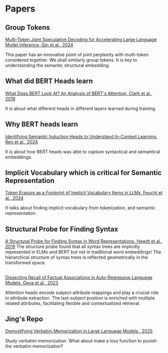 # Papers

## Group Tokens
[Multi-Token Joint Speculative Decoding for Accelerating Large Language Model Inference, Qin et al., 2024](https://arxiv.org/abs/2407.09722v1)

This paper has an innovative point of joint perplexity with multi-token considered together. We shall similarly group tokens.
It is key to understanding the semantic structural embedding.

## What did BERT Heads learn
[What Does BERT Look At? An Analysis of BERT's Attention, Clark et al., 2019](https://arxiv.org/abs/1906.04341)

It is about what different heads in different layers learned during training.

## Why BERT heads learn
[Identifying Semantic Induction Heads to Understand In-Context Learning, Ren et al., 2024](https://arxiv.org/pdf/2402.13055)

It is about how BERT heads was able to capture syntactical and semantical embeddings.

## Implicit Vocabulary which is critical for Semantic Representation
[Token Erasure as a Footprint of Implicit Vocabulary Items in LLMs, Feucht et al., 2024](https://arxiv.org/abs/2406.20086)

It talks about finding implicit vocabulary from tokenization, and semantic representation. 

## Structural Probe for Finding Syntax
[A Structural Probe for Finding Syntax in Word Representations. Hewitt et al., 2019](https://aclanthology.org/N19-1419/)
The structure probe found that all syntax trees are implicitly represented in ELMo and BERT but not in traditional word embeddings!
The hierarchical structure of syntax trees is reflected geometrically in the transformed space.

## 
[Dissecting Recall of Factual Associations in Auto-Regressive Language Models. Geva et al., 2023](https://arxiv.org/abs/2304.14767)

Attention heads encode subject-attribute mappings and play a crucial role in attribute extraction.
The last-subject position is enriched with multiple related attributes, facilitating flexible and contextualized retrieval.

## Jing's Repo
[Demystifying Verbatim Memorization in Large Language Models., 2025](https://github.com/explanare/verbatim-memorization)

Study verbatim memorization. What about make a loss function to punish the verbatim memorization?

